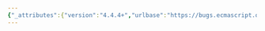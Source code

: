 ```yaml
---
{"_attributes":{"version":"4.4.4+","urlbase":"https://bugs.ecmascript.org/","maintainer":"dherman@mozilla.com"},"bug":{"bug_id":4313,"creation_ts":"2015-04-16 22:22:00 -0700","short_desc":"References to \"the for-in statement\" should maybe instead refer to Ordinary Object [[Enumerate]]","delta_ts":"2015-05-21 08:44:40 -0700","product":"Draft for 7th Edition","component":"Deferred from 6th edition","version":"unspecified","rep_platform":"All","op_sys":"All","bug_status":"CONFIRMED","priority":"Normal","bug_severity":"enhancement","everconfirmed":true,"reporter":{"uid":"leonarnott","name":"Leon Arnott"},"assigned_to":{"uid":"allen","name":"Allen Wirfs-Brock"},"long_desc":[{"commentid":14278,"comment_count":0,"who":{"uid":"leonarnott","name":"Leon Arnott"},"bug_when":"2015-04-16 22:22:16 -0700","thetext":"Phrases like \"a specific order of enumeration for the for-in statement\" as seen in 19.1.2.14 and 7.3.21 seem like holdovers from ES5, where the for-in statement's behaviour wasn't alterable by Proxy enumerate traps, nor independently observable via Reflect.enumerate(). It'd perhaps be more correct to say \"the [[Enumerate]] internal method of ordinary objects\" or something like that."},{"commentid":14439,"comment_count":1,"who":{"uid":"allen","name":"Allen Wirfs-Brock"},"bug_when":"2015-05-21 08:44:40 -0700","thetext":"deferring for ES7 consideration"}]}}
---
```


